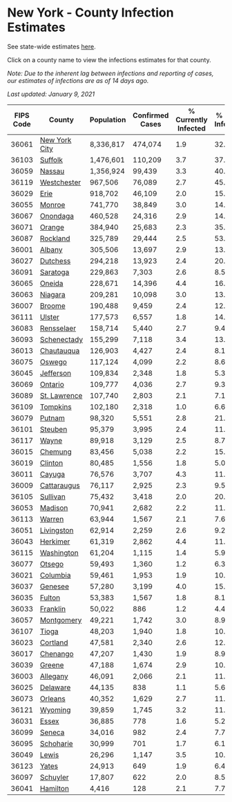 # New York - County Infection Estimates

See state-wide estimates [here](/infections/us-ny).

Click on a county name to view the infections estimates for that county.

*Note: Due to the inherent lag between infections and reporting of cases, our estimates of infections are as of 14 days ago.*

*Last updated: January 9, 2021*

|   FIPS Code |                         County |   Population |   Confirmed Cases |   % Currently Infected |   % Total Infected |
|-------------|--------------------------------|--------------|-------------------|------------------------|--------------------|
|       36061 | [New York City](new-york-city) |    8,336,817 |           474,074 |                    1.9 |               32.3 |
|       36103 |             [Suffolk](suffolk) |    1,476,601 |           110,209 |                    3.7 |               37.7 |
|       36059 |               [Nassau](nassau) |    1,356,924 |            99,439 |                    3.3 |               40.8 |
|       36119 |     [Westchester](westchester) |      967,506 |            76,089 |                    2.7 |               45.9 |
|       36029 |                   [Erie](erie) |      918,702 |            46,109 |                    2.0 |               15.2 |
|       36055 |               [Monroe](monroe) |      741,770 |            38,849 |                    3.0 |               14.2 |
|       36067 |           [Onondaga](onondaga) |      460,528 |            24,316 |                    2.9 |               14.4 |
|       36071 |               [Orange](orange) |      384,940 |            25,683 |                    2.3 |               35.4 |
|       36087 |           [Rockland](rockland) |      325,789 |            29,444 |                    2.5 |               53.5 |
|       36001 |               [Albany](albany) |      305,506 |            13,697 |                    2.9 |               13.7 |
|       36027 |           [Dutchess](dutchess) |      294,218 |            13,923 |                    2.4 |               20.1 |
|       36091 |           [Saratoga](saratoga) |      229,863 |             7,303 |                    2.6 |                8.5 |
|       36065 |               [Oneida](oneida) |      228,671 |            14,396 |                    4.4 |               16.6 |
|       36063 |             [Niagara](niagara) |      209,281 |            10,098 |                    3.0 |               13.3 |
|       36007 |               [Broome](broome) |      190,488 |             9,459 |                    2.4 |               12.8 |
|       36111 |               [Ulster](ulster) |      177,573 |             6,557 |                    1.8 |               14.8 |
|       36083 |       [Rensselaer](rensselaer) |      158,714 |             5,440 |                    2.7 |                9.4 |
|       36093 |     [Schenectady](schenectady) |      155,299 |             7,118 |                    3.4 |               13.2 |
|       36013 |       [Chautauqua](chautauqua) |      126,903 |             4,427 |                    2.4 |                8.1 |
|       36075 |               [Oswego](oswego) |      117,124 |             4,099 |                    2.2 |                8.6 |
|       36045 |         [Jefferson](jefferson) |      109,834 |             2,348 |                    1.8 |                5.3 |
|       36069 |             [Ontario](ontario) |      109,777 |             4,036 |                    2.7 |                9.3 |
|       36089 |   [St. Lawrence](st.-lawrence) |      107,740 |             2,803 |                    2.1 |                7.1 |
|       36109 |           [Tompkins](tompkins) |      102,180 |             2,318 |                    1.0 |                6.6 |
|       36079 |               [Putnam](putnam) |       98,320 |             5,551 |                    2.8 |               21.7 |
|       36101 |             [Steuben](steuben) |       95,379 |             3,995 |                    2.4 |               11.5 |
|       36117 |                 [Wayne](wayne) |       89,918 |             3,129 |                    2.5 |                8.7 |
|       36015 |             [Chemung](chemung) |       83,456 |             5,038 |                    2.2 |               15.1 |
|       36019 |             [Clinton](clinton) |       80,485 |             1,556 |                    1.8 |                5.0 |
|       36011 |               [Cayuga](cayuga) |       76,576 |             3,707 |                    4.3 |               11.5 |
|       36009 |     [Cattaraugus](cattaraugus) |       76,117 |             2,925 |                    2.3 |                9.5 |
|       36105 |           [Sullivan](sullivan) |       75,432 |             3,418 |                    2.0 |               20.7 |
|       36053 |             [Madison](madison) |       70,941 |             2,682 |                    2.2 |               11.1 |
|       36113 |               [Warren](warren) |       63,944 |             1,567 |                    2.1 |                7.6 |
|       36051 |       [Livingston](livingston) |       62,914 |             2,259 |                    2.6 |                9.2 |
|       36043 |           [Herkimer](herkimer) |       61,319 |             2,862 |                    4.4 |               11.4 |
|       36115 |       [Washington](washington) |       61,204 |             1,115 |                    1.4 |                5.9 |
|       36077 |               [Otsego](otsego) |       59,493 |             1,360 |                    1.2 |                6.3 |
|       36021 |           [Columbia](columbia) |       59,461 |             1,953 |                    1.9 |               10.8 |
|       36037 |             [Genesee](genesee) |       57,280 |             3,199 |                    4.0 |               15.0 |
|       36035 |               [Fulton](fulton) |       53,383 |             1,567 |                    1.8 |                8.1 |
|       36033 |           [Franklin](franklin) |       50,022 |               886 |                    1.2 |                4.4 |
|       36057 |       [Montgomery](montgomery) |       49,221 |             1,742 |                    3.0 |                8.9 |
|       36107 |                 [Tioga](tioga) |       48,203 |             1,940 |                    1.8 |               10.6 |
|       36023 |           [Cortland](cortland) |       47,581 |             2,340 |                    2.6 |               12.0 |
|       36017 |           [Chenango](chenango) |       47,207 |             1,430 |                    1.9 |                8.9 |
|       36039 |               [Greene](greene) |       47,188 |             1,674 |                    2.9 |               10.7 |
|       36003 |           [Allegany](allegany) |       46,091 |             2,066 |                    2.1 |               11.1 |
|       36025 |           [Delaware](delaware) |       44,135 |               838 |                    1.1 |                5.6 |
|       36073 |             [Orleans](orleans) |       40,352 |             1,629 |                    2.7 |               11.4 |
|       36121 |             [Wyoming](wyoming) |       39,859 |             1,745 |                    3.2 |               11.2 |
|       36031 |                 [Essex](essex) |       36,885 |               778 |                    1.6 |                5.2 |
|       36099 |               [Seneca](seneca) |       34,016 |               982 |                    2.4 |                7.7 |
|       36095 |         [Schoharie](schoharie) |       30,999 |               701 |                    1.7 |                6.1 |
|       36049 |                 [Lewis](lewis) |       26,296 |             1,147 |                    3.5 |               10.2 |
|       36123 |                 [Yates](yates) |       24,913 |               649 |                    1.9 |                6.4 |
|       36097 |           [Schuyler](schuyler) |       17,807 |               622 |                    2.0 |                8.5 |
|       36041 |           [Hamilton](hamilton) |        4,416 |               128 |                    2.1 |                7.7 |